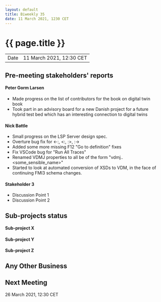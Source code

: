 ```yaml
---
layout: default
title: Biweekly 35
date: 11 March 2021, 1230 CET
---
```


<script src="https://code.jquery.com/jquery-1.11.1.min.js">
</script>
<script src="/javascripts/edit.js"></script>
<script>setEditButonNm();</script>

# {{ page.title }}

|||
|---|---|
| Date | 11 March 2021, 12:30 CET |


## Pre-meeting stakeholders' reports

<!-- Please keep in mind that the minutes are publicly available.-->

#### Peter Gorm Larsen
* Made progress on the list of contributors for the book on digital twin book
* Took part in an advisory board for a new Danish project for a future hybrid test bed which has an interesting connection to digital twins

#### Nick Battle
* Small progress on the LSP Server design spec.
* Overture bug fix for <-:, <:, :>, :->
* Added some more missing F12 "Go to definition" fixes
* Fix VSCode bug for "Run All Traces"
* Renamed VDMJ properties to all be of the form "vdmj.<area>.<some_sensible_name>"
* Started to look at automated conversion of XSDs to VDM, in the face of continuing FMI3 schema changes.

#### Stakeholder 3
* Discussion Point 1
* Discussion Point 2


## Sub-projects status


#### Sub-project X

#### Sub-project Y

#### Sub-project Z

##  Any Other Business

Next Meeting
------------

26 March 2021, 12:30 CET


<div id="edit_page_div"></div>
